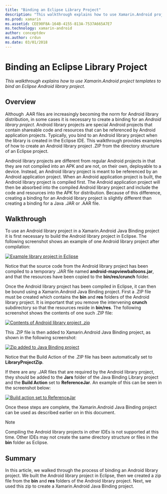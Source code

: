 ```yaml
---
title: "Binding an Eclipse Library Project"
description: "This walkthrough explains how to use Xamarin.Android project templates to bind an Eclipse Android library project."
ms.prod: xamarin
ms.assetid: CEE90F8A-164B-4155-813A-7537A665A7E7
ms.technology: xamarin-android
author: conceptdev
ms.author: crdun
ms.date: 03/01/2018
---
```


# Binding an Eclipse Library Project

_This walkthrough explains how to use Xamarin.Android project templates to bind an Eclipse Android library project._

## Overview

Although .AAR files are increasingly becoming the norm for Android library
distribution, in some cases it is necessary to create a binding for an
*Android library project*. Android library projects are special Android
projects that contain shareable code and resources that can be
referenced by Android application projects. Typically, you bind to an
Android library project when the library is created in the Eclipse IDE.
This walkthrough provides examples of how to create an Android
library project .ZIP from the directory structure of an Eclipse
project.

Android library projects are different from regular Android projects in
that they are not compiled into an APK and are not, on their own,
deployable to a device. Instead, an Android library project is meant to
be referenced by an Android application project. When an Android
application project is built, the Android library project is compiled
first. The Android application project will then be absorbed into the
compiled Android library project and include the code and resources
into the APK for distribution. Because of this difference, creating a
binding for an Android library project is slightly different than
creating a binding for a Java .JAR or .AAR file.

## Walkthrough

To use an Android library project in a Xamarin.Android Java Binding 
project it is first necessary to build the Android library project in 
Eclipse. The following screenshot shows an example of one Android 
library project after compilation: 

[![Example library project in Eclipse](binding-a-library-project-images/build-lib-in-eclipse.png)](binding-a-library-project-images/build-lib-in-eclipse.png#lightbox)

Notice that the source code from the Android library project has been 
compiled to a temporary .JAR file named 
**android-mapviewballoons.jar**, and that the resources have been copied 
to the **bin/res/crunch** folder. 

Once the Android library project has been compiled in Eclipse, it can 
then be bound using a Xamarin.Android Java Binding project. First a 
.ZIP file must be created which contains the **bin** and **res** 
folders of the Android library project. It is important that you remove
the intervening **crunch** subdirectory so that the resources
reside in **bin/res**. The following screenshot shows 
the contents of one such .ZIP file: 

[![Contents of Android library project .zip](binding-a-library-project-images/contents-of-zip-file.png)](binding-a-library-project-images/contents-of-zip-file.png#lightbox)

This .ZIP file is then added to Xamarin.Android Java Binding
project, as shown in the following screenshot:

[![Zip added to Java Binding project](binding-a-library-project-images/zip-in-binding-project.png)](binding-a-library-project-images/zip-in-binding-project.png#lightbox)

Notice that the Build Action of the .ZIP file has been
automatically set to **LibraryProjectZip**.

If there are any .JAR files that are required by the Android library 
project, they should be added to the **Jars** folder of the Java 
Binding Library project and the **Build Action** set to 
**ReferenceJar**. An example of this can be seen in the screenshot 
below: 

[![Build action set to ReferenceJar](binding-a-library-project-images/set-to-referencejar.png)](binding-a-library-project-images/set-to-referencejar.png#lightbox)

Once these steps are complete, the Xamarin.Android Java Binding project can
be used as described earlier on in this document.

> [!NOTE]
> Compiling the Android library projects in other IDEs is not supported at this time. Other IDEs may not create the same directory structure or files in the **bin** folder as Eclipse. 

## Summary

In this article, we walked through the process of binding an Android 
library project. We built the Android library project in Eclipse, then 
we created a zip file from the **bin** and **res** folders of the 
Android library project. Next, we used this zip to create a 
Xamarin.Android Java Binding project. 
